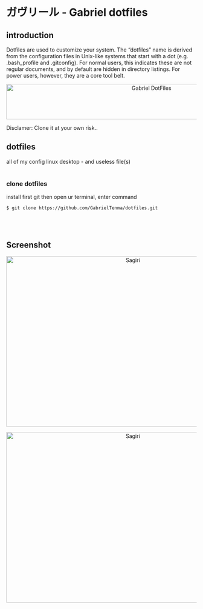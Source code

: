
# ガヴリール - Gabriel dotfiles



## introduction

Dotfiles are used to customize your system. The “dotfiles” name is derived from the configuration files in Unix-like systems that start with a dot (e.g. .bash_profile and .gitconfig). For normal users, this indicates these are not regular documents, and by default are hidden in directory listings. For power users, however, they are a core tool belt.
<br>
<p align="center">
  <img src="https://i.imgur.com/nZj5mm1.png" alt="Gabriel DotFiles"
       width="753" height="93">
</p>

Disclamer: Clone it at your own risk.. 


## dotfiles
all of my config linux desktop - and useless file(s)
<br>
<br>

### clone dotfiles
install first git
then open ur terminal, enter command

```
$ git clone https://github.com/GabrielTenma/dotfiles.git
```
<br>
<br>


## Screenshot

<p align="center">
  <img src="https://github.com/GabrielTenma/dotfiles/raw/master/.screenshot/2018-10-28-213439_1366x768_scrot.png)" alt="Sagiri"
       width="654" height="450">
</p>

<p align="center">
  <img src="https://github.com/GabrielTenma/dotfiles/raw/master/.screenshot/GabrielDesktop_2018-11-06_%208-58-42_1366x768.png)" alt="Sagiri"
       width="654" height="450">
</p>

        


         
